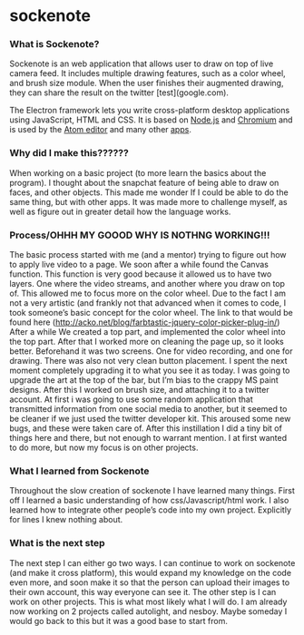 # sockenote

<h3>What is Sockenote?</h3> 
Sockenote is an web application that allows user to draw on top of live camera feed. It includes multiple drawing features, such as a color wheel, and brush size module. When the user finishes their augmented drawing, they can share the result on the twitter [test](google.com).

The Electron framework lets you write cross-platform desktop applications
using JavaScript, HTML and CSS. It is based on [Node.js](https://nodejs.org/) and
[Chromium](http://www.chromium.org) and is used by the [Atom
editor](https://github.com/atom/atom) and many other [apps](https://electron.atom.io/apps).


<h3> Why did I make this?????? </h3>

When working on a basic project (to more learn the basics about the program). I thought about the snapchat feature of being able to draw on faces, and other objects. This made me wonder If I could be able to do the same thing, but with other apps. It was made more to challenge myself, as well as figure out in greater detail how the language works.

<h3> Process/OHHH MY GOOOD WHY IS NOTHNG WORKING!!! </h3>


The basic process started with me (and a mentor) trying to figure out how to apply live video to a page. We soon after a while found the Canvas function. This function is very good because it allowed us to have two layers. One where the video streams, and another where you draw on top of. This allowed me to focus more on the color wheel. Due to the fact I am not a very artistic (and frankly not that advanced when it comes to code, I took someone’s basic concept for the color wheel. The link to that would be found here 
(http://acko.net/blog/farbtastic-jquery-color-picker-plug-in/)
After a while We created a top part, and implemented the color wheel into the top part. After that I worked more on cleaning the page up, so it looks better. Beforehand it was two screens. One for video recording, and one for drawing. There was also not very clean button placement. I spent the next moment completely upgrading it to what you see it as today. I was going to upgrade the art at the top of the bar, but I’m bias to the crappy MS paint designs. After this I worked on brush size, and attaching it to a twitter account. At first i was going to use some random application that transmitted information from one social media to another, but it seemed to be cleaner if we just used the twitter developer kit. This aroused some new bugs, and these were taken care of. After this instillation I did a tiny bit of things here and there, but not enough to warrant mention. I at first wanted to do more, but now my focus is on other projects.

<h3>What I learned from Sockenote </h3>

Throughout the slow creation of sockenote I have learned many things. First off I learned a basic understanding of how css/Javascript/html work. I also learned how to integrate other people’s code into my own project. Explicitly for lines I knew nothing about. 

<h3> What is the next step </h3>

The next step I can either go two ways. I can continue to work on sockenote (and make it cross platform), this would expand my knowledge on the code even more, and soon make it so that the person can upload their images to their own account, this way everyone can see it. The other step is I can work on other projects. This is what most likely what I will do. I am already now working on 2 projects called autolight, and nesboy. Maybe someday I would go back to this but it was a good base to start from.
